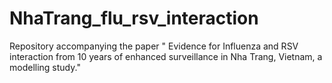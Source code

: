 # NhaTrang_flu_rsv_interaction
Repository accompanying the paper " Evidence for Influenza and RSV interaction from 10 years of enhanced surveillance in Nha Trang, Vietnam, a modelling study."
